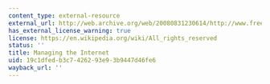 ```yaml
---
content_type: external-resource
external_url: http://web.archive.org/web/20080831230614/http://www.freedom-to-tinker.com/?cat=20
has_external_license_warning: true
license: https://en.wikipedia.org/wiki/All_rights_reserved
status: ''
title: Managing the Internet
uid: 19c1dfed-b3c7-4262-93e9-3b9447d46fe6
wayback_url: ''
---
```

